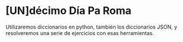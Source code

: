 # [UN]décimo Día Pa Roma
Utilizaremos diccionarios en python, también los diccionarios JSON, y resolveremos una serie de ejercicios con esas herramientas.
